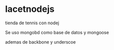 lacetnodejs
===========

tienda de tennis con nodej

Se uso mongobd como base de datos y mongoose

ademas de backbone y underscoe
